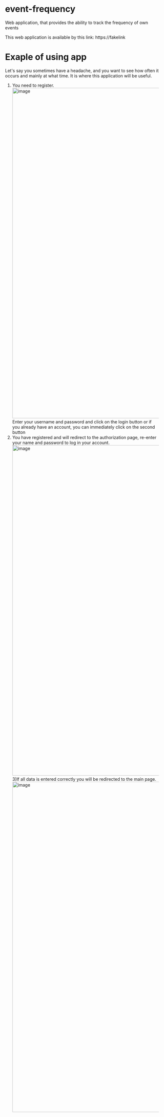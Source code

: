 # event-frequency
Web application, that provides the ability to track the frequency of own events

This web application is available  by this link: https://fakelink

# Exaple of using app

Let's say you sometimes have a headache, and you want to see how often it occurs and mainly at what time. It is where this application will be useful.

1) You need to register. <img width="1080" alt="image" src="https://github.com/SergeiRyzhikov/event-frequency/assets/99610144/7829a72a-349b-4d4b-a58e-45106a412d8a">
Enter your username and password and click on the login button or if you already have an account, you can immediately click on the second button
2) You have registered and will redirect to the authorization page, re-enter your name and password to log in your account.<img width="1080" alt="image" src="https://github.com/SergeiRyzhikov/event-frequency/assets/99610144/fd90ac0f-adff-41e1-8b00-dd5ba06a12be">
3)If all data is entered correctly you will be redirected to the main page. <img width="1080" alt="image" src="https://github.com/SergeiRyzhikov/event-frequency/assets/99610144/5623f582-dc07-4362-8ff6-470d42317aaf">

